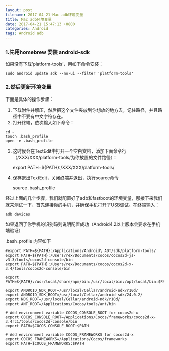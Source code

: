 ```yaml
---
layout: post
filename: 2017-04-21-Mac adb环境变量
title: Mac adb环境变量
date: 2017-04-21 15:47:13 +0800
categories: Android
tags: Android adb
---
```


### 1.先用homebrew 安装  android-sdk 

如果没有下载'platform-tools’，用如下命令安装：

	sudo android update sdk --no-ui --filter 'platform-tools'

### 2.然后更新环境变量

下面是具体的操作步骤：

1. 下载附件并解压，然后把这个文件夹放到你想放的地方去，记住路径，并且路径中不要有中文字符存在。
2. 打开终端，依次输入如下命令：

```
cd ~
touch .bash_profile
open -e .bash_profile
```

3. 这时候会在TextEdit中打开一个空白文档，添加下面命令行（/XXX/XXX/platform-tools/为你放置的文件路径）：

	export PATH=${PATH}:/XXX/XXX/platform-tools/

4. 保存退出TextEdit，关闭终端并退出，执行source命令

	source .bash_profile


经过上面的几个步骤，我们就配置好了adb和fastboot的环境变量，那接下来我们就来测试一下，首先连接你的手机，并确保手机打开了USB调试。在终端输入：

	adb devices

如果返回了你手机的识别码则说明配置成功（Android4.2以上版本会要求在手机端验证）

.bash_profile 内容如下

```
#export PATH=${PATH}:/Applications/Android\ ADT/sdk/platform-tools/
export PATH=${PATH}:/Users/rex/Documents/cocos/cocos2d-js-v3.3/tools/cocos2d-console/bin
export PATH=${PATH}:/Users/rex/Documents/cocos/cocos2d-x-3.4/tools/cocos2d-console/bin

export PATH=${PATH}:/usr/local/share/npm/bin:/usr/local/bin:/opt/local/bin:$PATH

export ANDROID_NDK_ROOT=/usr/local/Cellar/android-ndk/r10d/
export ANDROID_SDK_ROOT=/usr/local/Cellar/android-sdk/24.0.2/
export NDK_ROOT=/usr/local/Cellar/android-ndk/r10d/
export ANT_ROOT=/Applications/Cocos/tools/ant/bin

# Add environment variable COCOS_CONSOLE_ROOT for cocos2d-x
export COCOS_CONSOLE_ROOT=/Applications/Cocos/frameworks/cocos2d-x-3.4rc1/tools/cocos2d-console/bin
export PATH=$COCOS_CONSOLE_ROOT:$PATH

# Add environment variable COCOS_FRAMEWORKS for cocos2d-x
export COCOS_FRAMEWORKS=/Applications/Cocos/frameworks
export PATH=$COCOS_FRAMEWORKS:$PATH
```